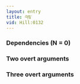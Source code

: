 ```yaml
---
layout: entry
title: འཁུ་
vid: Hill:0132
---
```

### Dependencies (N = 0)


### Two overt arguments


### Three overt arguments
